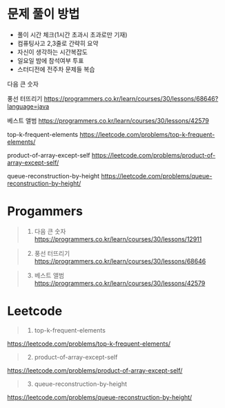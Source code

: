 # 문제 풀이 방법

- 풀이 시간 체크(1시간 초과시 초과로만 기재)
- 컴퓨팅사고 2,3줄로 간략히 요약
- 자신이 생각하는 시간복잡도
- 일요일 밤에 참석여부 투표 
- 스터디전에 전주차 문제들 복습


다음 큰 숫자 


풍선 터뜨리기
https://programmers.co.kr/learn/courses/30/lessons/68646?language=java

베스트 앨범
https://programmers.co.kr/learn/courses/30/lessons/42579

top-k-frequent-elements
https://leetcode.com/problems/top-k-frequent-elements/ 

product-of-array-except-self
https://leetcode.com/problems/product-of-array-except-self/

queue-reconstruction-by-height
https://leetcode.com/problems/queue-reconstruction-by-height/
# Progammers

> 1. 다음 큰 숫자
https://programmers.co.kr/learn/courses/30/lessons/12911

> 2. 풍선 터뜨리기
https://programmers.co.kr/learn/courses/30/lessons/68646

> 3. 베스트 앨범
https://programmers.co.kr/learn/courses/30/lessons/42579

# Leetcode 

> 1. top-k-frequent-elements

https://leetcode.com/problems/top-k-frequent-elements/

> 2. product-of-array-except-self

https://leetcode.com/problems/product-of-array-except-self/

> 3. queue-reconstruction-by-height

https://leetcode.com/problems/queue-reconstruction-by-height/

